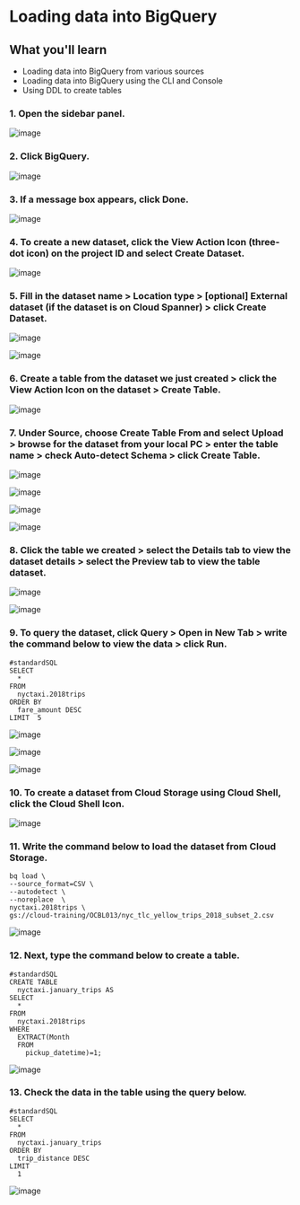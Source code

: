 # Loading data into BigQuery

## What you'll learn
- Loading data into BigQuery from various sources
- Loading data into BigQuery using the CLI and Console
- Using DDL to create tables

### 1. Open the sidebar panel.
![image](https://github.com/user-attachments/assets/e18c25ef-4269-4504-9c21-11caec78a7c8)

### 2. Click BigQuery.
![image](https://github.com/user-attachments/assets/847c6107-aa90-4e1a-85d0-a2e20b4458b7)

### 3. If a message box appears, click Done.
![image](https://github.com/user-attachments/assets/4caa4251-f1bb-49b6-95a4-2a130144fc32)

### 4. To create a new dataset, click the View Action Icon (three-dot icon) on the project ID and select Create Dataset.
![image](https://github.com/user-attachments/assets/1325fddb-027a-42d2-ae7d-91ed1de4f4e2)

### 5. Fill in the dataset name > Location type > [optional] External dataset (if the dataset is on Cloud Spanner) > click Create Dataset.
![image](https://github.com/user-attachments/assets/b151f4ef-37c1-4025-8aba-c4f39c765776)

![image](https://github.com/user-attachments/assets/a2c202c5-3e0f-49fe-8e95-27591f8acfa7)

### 6. Create a table from the dataset we just created > click the View Action Icon on the dataset > Create Table.
![image](https://github.com/user-attachments/assets/3e8ebc40-77f3-4910-8658-1b735615e8aa)

### 7. Under Source, choose Create Table From and select Upload > browse for the dataset from your local PC > enter the table name > check Auto-detect Schema > click Create Table.
![image](https://github.com/user-attachments/assets/65a04641-bff3-479d-9ce5-07bb43b65da8)

![image](https://github.com/user-attachments/assets/610fe100-b009-400d-a8e8-b3c65b838c40)

![image](https://github.com/user-attachments/assets/d92f593f-b168-496a-80e3-3664284fa55d)

![image](https://github.com/user-attachments/assets/e6dbf788-1b14-4601-8266-d0e78fa93a44)

### 8. Click the table we created > select the Details tab to view the dataset details > select the Preview tab to view the table dataset.
![image](https://github.com/user-attachments/assets/367d29bc-ecc5-46c7-97cb-48b4678497d9)

![image](https://github.com/user-attachments/assets/24fa01e7-31ca-4445-8db0-2aaaef674f39)

### 9. To query the dataset, click Query > Open in New Tab > write the command below to view the data > click Run.
```
#standardSQL
SELECT
  *
FROM
  nyctaxi.2018trips
ORDER BY
  fare_amount DESC
LIMIT  5
```
![image](https://github.com/user-attachments/assets/73ba3a1c-6148-4858-a5fc-de6a409d7e07)

![image](https://github.com/user-attachments/assets/34f50388-1326-492c-af21-09caa21003af)

![image](https://github.com/user-attachments/assets/562d4291-9592-47dd-82bc-aab106c15d18)

### 10. To create a dataset from Cloud Storage using Cloud Shell, click the Cloud Shell Icon.
![image](https://github.com/user-attachments/assets/df707bd2-38c6-4218-8965-e37a4321f1d3)

### 11. Write the command below to load the dataset from Cloud Storage.
```
bq load \
--source_format=CSV \
--autodetect \
--noreplace  \
nyctaxi.2018trips \
gs://cloud-training/OCBL013/nyc_tlc_yellow_trips_2018_subset_2.csv

```
![image](https://github.com/user-attachments/assets/c0af6c65-8929-475d-b864-c6ba7de7639c)

### 12. Next, type the command below to create a table.
```
#standardSQL
CREATE TABLE
  nyctaxi.january_trips AS
SELECT
  *
FROM
  nyctaxi.2018trips
WHERE
  EXTRACT(Month
  FROM
    pickup_datetime)=1;

```
![image](https://github.com/user-attachments/assets/4946a02b-b9f0-4999-9320-4902b09638c2)

### 13. Check the data in the table using the query below.
```
#standardSQL
SELECT
  *
FROM
  nyctaxi.january_trips
ORDER BY
  trip_distance DESC
LIMIT
  1

```
![image](https://github.com/user-attachments/assets/b0185569-3dc8-4568-bf64-93c818f30dff)

